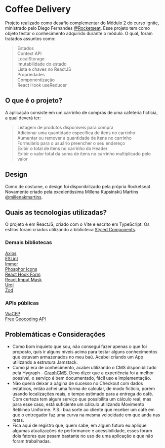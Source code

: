 # Coffee Delivery

Projeto realizado como desafio complementar do Módulo 2 do curso Ignite, ministrado pelo Diego Fernandes [@Rocketseat](https://www.rocketseat.com.br/).
Esse projeto tem como objeto testar o conhecimento adquirido durante o módulo. O qual, foram tratados assuntos como:
> Estados  
> Context API  
> LocalStorage  
> Imutabilidade do estado  
> Lista e chaves no ReactJS  
> Propriedades  
> Componentização  
> React Hook useReducer

## O que é o projeto?
A aplicação consiste em um carrinho de compras de uma cafeteria fictícia, a qual deverá ter:
> Listagem de produtos disponíveis para compra  
> Adicionar uma quantidade específica de itens no carrinho  
> Aumentar ou remover a quantidade de itens no carrinho  
> Formulário para o usuário preencher o seu endereço  
> Exibir o total de itens no carrinho do Header  
> Exibir o valor total da soma de itens no carrinho multiplicado pelo valor  

## Design
Como de costume, o design foi disponibilizado pela própria Rocketseat.
Novamente criado pela excelentíssima Millena Kupsinskü Martins [@millenakmartins](https://www.linkedin.com/in/millenakmartins).

## Quais as tecnologias utilizadas?
O projeto é em ReactJS, criado com o Vite e escrito em TypeScript.
Os estilos foram criados utilizando a biblioteca [Styled Components](https://www.npmjs.com/package/styled-components).

### Demais bibliotecas
[Axios](https://www.npmjs.com/package/axios)  
[ESLint](https://www.npmjs.com/package/eslint)  
[Immer](https://www.npmjs.com/package/immer)  
[Phosphor Icons](https://www.npmjs.com/package/phosphor-react)  
[React Hook Form](https://www.npmjs.com/package/react-hook-form)  
[React Imput Mask](https://www.npmjs.com/package/react-input-mask)  
[Urql](https://www.npmjs.com/package/urql)  
[Zod](https://www.npmjs.com/package/zod)  


### APIs públicas
[ViaCEP](https://viacep.com.br)  
[Free Geocoding API](https://geocode.maps.co)  

## Problemáticas e Considerações
- Como bom inquieto que sou, não consegui fazer apenas o que foi proposto, quis ir alguns níveis acima para testar alguns conhecimentos que estavam armazenados no meu baú. Acabei criando um App utilizando a estrutura Jamstack.
- Como já era de conhecimento, acabei utilizando o CMS disponiblizado pela Hygraph - [GraphCMS](https://app.hygraph.com/). Devo dizer que a experiência foi a melhor possível, o serviço é bem documentado, fácil uso e implementação.
- Não queria deixar a página de sucesso no Checkout com dados estáticos, então achei uma forma de calcular, de modo fictício, porém usando localizações reais, o tempo estimado para a entrega do café. Com certeza tem algum serviço que possibilita um cálculo real, mas para esse caso, está suficiente um cálculo utilizando Movimento Retilíneo Uniforme. P.S.: boa sorte ao cliente que receber um café em que o entregador faz uma curva na mesma velocidade em que anda nas retas.
- Fica aqui de registro que, quem sabe, em algum futuro eu aplique algumas atualizações de performance e acessibilidade, esses foram dois fatores que pesam bastante no uso de uma aplicação e que não foram trabalhadas.
